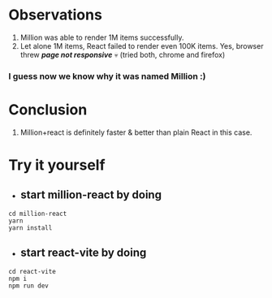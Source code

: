# Observations

1. Million was able to render 1M items successfully.
1. Let alone 1M items, React failed to render even 100K items. Yes, browser threw **_page not responsive_** 💀 (tried both, chrome and firefox)

### I guess now we know why it was named Million :)

# Conclusion

1. Million+react is definitely faster & better than plain React in this case.

# Try it yourself

-   ## start million-react by doing

```
cd million-react
yarn
yarn install
```

-   ## start react-vite by doing

```
cd react-vite
npm i
npm run dev
```
